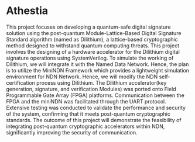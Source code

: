 # Athestia

This project focuses on developing a quantum-safe digital signature solution using the post-quantum Module-Lattice-Based Digital Signature Standard algorithm (named as Dilithium), a lattice-based cryptographic method designed to withstand quantum computing threats. This project involves the designing of a hardware accelerator for the Dilithium digital signature operations using SystemVerilog. To simulate the working of Dilithium, we will integrate it with the Named Data Network. Hence, the plan is to utilize the MiniNDN Framework which provides a lightweight simulation environment for NDN Network. Hence, we will modify the NDN self-certification process using Dilithium. The Dilithium accelerator(key generation, signature, and verification Modules) was ported onto Field Programmable Gate Array (FPGA) platforms. Communication between the FPGA and the miniNDN was facilitated through the UART protocol. Extensive testing was conducted to validate the performance and security of the system, confirming that it meets post-quantum cryptographic standards. The outcome of this project will demonstrate the feasibility of integrating post-quantum cryptographic accelerators within NDN, significantly improving the security of communication.
